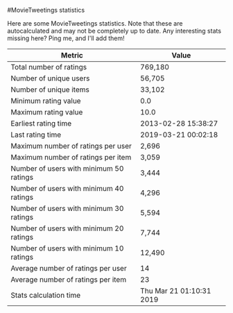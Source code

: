#MovieTweetings statistics

Here are some MovieTweetings statistics. Note that these are autocalculated and may not be completely up to date. Any interesting stats missing here? Ping me, and I'll add them!

Metric | Value
--- | ---
Total number of ratings                 | 769,180
Number of unique users                  | 56,705
Number of unique items                  | 33,102
Minimum rating value                    | 0.0
Maximum rating value                    | 10.0
Earliest rating time                    | 2013-02-28 15:38:27
Last rating time                        | 2019-03-21 00:02:18
Maximum number of ratings per user      | 2,696
Maximum number of ratings per item      | 3,059
Number of users with minimum 50 ratings | 3,444
Number of users with minimum 40 ratings | 4,296
Number of users with minimum 30 ratings | 5,594
Number of users with minimum 20 ratings | 7,744
Number of users with minimum 10 ratings | 12,490
Average number of ratings per user      | 14
Average number of ratings per item      | 23
Stats calculation time                  | Thu Mar 21 01:10:31 2019

